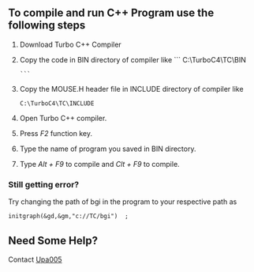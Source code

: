 ## To compile and run C++ Program use the following steps

1. Download Turbo C++ Compiler
2. Copy the code in BIN directory of compiler like 
       ```
       C:\TurboC4\TC\BIN
       
       ```
3. Copy the MOUSE.H header file in INCLUDE directory of compiler like 
      ```
      C:\TurboC4\TC\INCLUDE
      
      ```
4. Open Turbo C++ compiler.
5. Press _F2_ function key.
6. Type the name of program you saved in BIN directory. 
7. Type _Alt + F9_ to compile and _Clt + F9_ to compile.

### Still getting error?
 Try changing the path of bgi in the program to your respective path as 
 ```
 initgraph(&gd,&gm,"c://TC/bgi")  ;
 ```
 
## Need Some Help?
 Contact [Upa005](ghoshupasana05@gmail.com)
